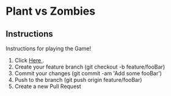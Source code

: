 <h1> <b> Plant vs Zombies </b> </h1>


<h2> Instructions </h2>

Instructions for playing the Game!

<ol>
 <li> Click <a href="https://eduardosmuller.github.io/Ironhack-Projeto-01/> Here </a> to play. </li>
 <li> Click the play button to start the game </li>
 <li> Click the reset button to restart the game </li>
<li> Use the W and S keys to move up and down </li>
 <li> Use the F key to shoot </li>
 <li> Survive to tell the story! </li>
 </ol>
<h2> Technical Details </h2>

This game was made using:

<ol>
 <li> HTML, CSS and Vanilla JavaScript. </li>
 </ol>

<h2> Goals </h2>

<ol>
  <li> Fix collision and shooting bug. </li>
<li> Add new zombies. </li>
  <li> Add new plants. </li>
  <li> Make animations more fluid. </li>
  <li> Create a Score and Kills system. </li>
  <li> Refactor the code. </li>
 </ol>


 
<h2> Contributing </h2>
<ol>
 <li> Fork this project <a href="https://github.com/EduardosMuller/Ironhack-Projeto-01.git"> Here </a>. </li>
 <li>Create your feature branch (git checkout -b feature/fooBar)</li>
 <li>Commit your changes (git commit -am 'Add some fooBar')</li>
 <li>Push to the branch (git push origin feature/fooBar)</li>
 <li>Create a new Pull Request</li>
 </ol>

